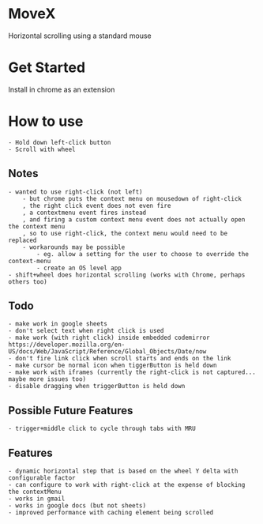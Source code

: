 # MoveX
Horizontal scrolling using a standard mouse

# Get Started
Install in chrome as an extension

# How to use
    - Hold down left-click button
    - Scroll with wheel

## Notes
    - wanted to use right-click (not left)
        - but chrome puts the context menu on mousedown of right-click
        , the right click event does not even fire
        , a contextmenu event fires instead
        , and firing a custom context menu event does not actually open the context menu
        , so to use right-click, the context menu would need to be replaced
        - workarounds may be possible
            - eg. allow a setting for the user to choose to override the context-menu
            - create an OS level app
    - shift+wheel does horizontal scrolling (works with Chrome, perhaps others too)

## Todo
    - make work in google sheets
    - don't select text when right click is used
    - make work (with right click) inside embedded codemirror https://developer.mozilla.org/en-US/docs/Web/JavaScript/Reference/Global_Objects/Date/now
    - don't fire link click when scroll starts and ends on the link
    - make cursor be normal icon when tiggerButton is held down
    - make work with iframes (currently the right-click is not captured... maybe more issues too)
    - disable dragging when triggerButton is held down

## Possible Future Features
    - trigger+middle click to cycle through tabs with MRU

## Features
    - dynamic horizontal step that is based on the wheel Y delta with configurable factor
    - can configure to work with right-click at the expense of blocking the contextMenu
    - works in gmail
    - works in google docs (but not sheets)
    - improved performance with caching element being scrolled
 